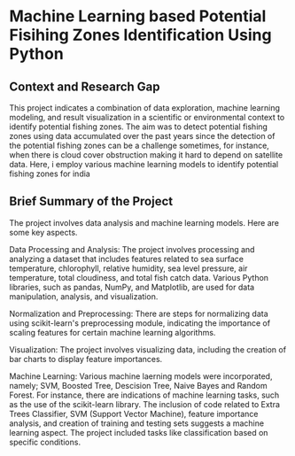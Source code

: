 # Machine Learning based Potential Fisihing Zones Identification Using Python

## Context and Research Gap
This project indicates a combination of data exploration, machine learning modeling, and result visualization in a scientific or environmental context to identify potential fishing zones. 
The aim was to detect potential fishing zones using data accumulated over the past years since the detection of the potential fishing zones can be a challenge sometimes, for instance, when there is cloud cover obstruction making it hard to depend on satellite data. Here, i employ various machine learning models to identify potential fishing zones for india  

## Brief Summary of the Project
The project involves data analysis and machine learning models. Here are some key aspects.

Data Processing and Analysis: The project involves processing and analyzing a dataset that includes features related to sea surface temperature, chlorophyll, relative humidity, sea level pressure, air temperature, total cloudiness, and total fish catch data. Various Python libraries, such as pandas, NumPy, and Matplotlib, are used for data manipulation, analysis, and visualization.

Normalization and Preprocessing: There are steps for normalizing data using scikit-learn's preprocessing module, indicating the importance of scaling features for certain machine learning algorithms.

Visualization: The project involves visualizing data, including the creation of bar charts to display feature importances.

Machine Learning: Various machine laerning models were incorporated, namely; SVM, Boosted Tree, Descision Tree, Naive Bayes and Random Forest. 
For instance, there are indications of machine learning tasks, such as the use of the scikit-learn library. The inclusion of code related to Extra Trees Classifier, SVM (Support Vector Machine), feature importance analysis, and creation of training and testing sets suggests a machine learning aspect. The project included tasks like classification based on specific conditions.



 
